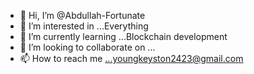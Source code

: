 - 👋 Hi, I’m @Abdullah-Fortunate
- 👀 I’m interested in ...Everything
- 🌱 I’m currently learning ...Blockchain development
- 💞️ I’m looking to collaborate on ...
- 📫 How to reach me ...youngkeyston2423@gmail.com

<!---
Abdullah-Fortunate/Abdullah-Fortunate is a ✨ special ✨ repository because its `README.md` (this file) appears on your GitHub profile.
You can click the Preview link to take a look at your changes.
--->
